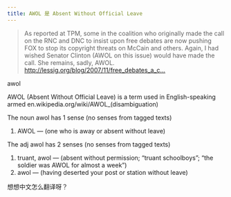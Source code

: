 ```yaml
---
title: AWOL 是 Absent Without Official Leave
---
```


<blockquote>
  <p>As reported at TPM, some in the coalition who originally made the call on the RNC and DNC to insist upon free debates are now pushing FOX to stop its copyright threats on McCain and others. Again, I had wished Senator Clinton (AWOL on this issue) would have made the call. She remains, sadly, AWOL.
  <a href="http://lessig.org/blog/2007/11/free_debates_a_campaign_to_get.html">http://lessig.org/blog/2007/11/free_debates_a_c...</a></p>
</blockquote>

<p>awol</p>

<p>AWOL (Absent Without Official Leave) is a term used in English-speaking armed
en.wikipedia.org/wiki/AWOL_(disambiguation)</p>

<p>The noun awol has 1 sense (no senses from tagged texts)</p>

<ol>
<li>AWOL &#8212; (one who is away or absent without leave)</li>
</ol>

<p>The adj awol has 2 senses (no senses from tagged texts)</p>

<ol>
<li>truant, awol &#8212; (absent without permission; &#8220;truant schoolboys&#8221;; &#8220;the soldier was AWOL for almost a week&#8221;)</li>
<li>awol &#8212; (having deserted your post or station without leave)</li>
</ol>

<p>想想中文怎么翻译呀？</p>
